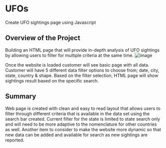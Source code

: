 # UFOs
Create UFO sightings page using Javascript
## Overview of the Project
Building an HTML page that will provide in-depth analysis of UFO sightings by allowing users to filter for multiple criteria at the same time.
![image](https://user-images.githubusercontent.com/82815722/131284592-1bbef074-2f38-4a63-a5f5-30a96a8ee634.png)

Once the website is loaded customer will see basic page with all data.
Customer will have 5 different data filter options to choose from; date, city, state, country & shape. Based on the filter selection, HTML page will show sightings result based on the specific search.


## Summary
Web page is created with clean and easy to read layout that allows users to filter through different criteria that is available in the data set using the search bar created. 
Current filter for the state is limited to state search only and will need to be more adaptive to the nomenclature for other countries as well.
Another item to consider to make the website more dynamic so that new data can be added and available for search as new sightings are reported.
